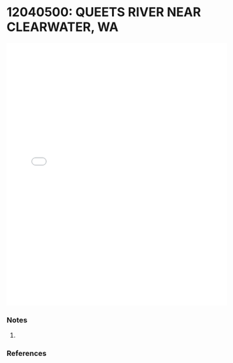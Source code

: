 # 12040500: QUEETS RIVER NEAR CLEARWATER, WA

<iframe src="/distribution_estimation/_static/stations/12040500_fdc.html" width="100%" height="600" frameborder="0"></iframe>

### Notes
1. 

### References

